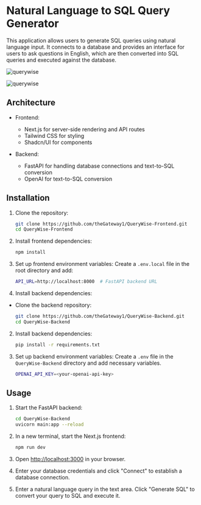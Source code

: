 # Natural Language to SQL Query Generator

This application allows users to generate SQL queries using natural language input. It connects to a database and provides an interface for users to ask questions in English, which are then converted into SQL queries and executed against the database.

![querywise](https://github.com/user-attachments/assets/945c9d28-6a83-4256-92c3-decd5b55cdf3)

![querywise](https://github.com/user-attachments/assets/1eca8e22-65c2-41dc-be14-d9ae26d3e7ee)


## Architecture

- Frontend:
  - Next.js for server-side rendering and API routes
  - Tailwind CSS for styling
  - Shadcn/UI for components

- Backend:
  - FastAPI for handling database connections and text-to-SQL conversion
  - OpenAI for text-to-SQL conversion

## Installation

1. Clone the repository:

   ```bash
   git clone https://github.com/theGateway1/QueryWise-Frontend.git
   cd QueryWise-Frontend
   ```

2. Install frontend dependencies:

   ```bash
   npm install
   ```

3. Set up frontend environment variables:
   Create a `.env.local` file in the root directory and add:

   ```bash
   API_URL=http://localhost:8000  # FastAPI backend URL
   ```

4. Install backend dependencies:

- Clone the backend repository:
  ```bash
  git clone https://github.com/theGateway1/QueryWise-Backend.git
  cd QueryWise-Backend
  ```

2. Install backend dependencies:

   ```bash
   pip install -r requirements.txt
   ```

3. Set up backend environment variables:
   Create a `.env` file in the `QueryWise-Backend` directory and add necessary variables.
   ```bash
   OPENAI_API_KEY=<your-openai-api-key>
   ```

## Usage

1. Start the FastAPI backend:

   ```bash
   cd QueryWise-Backend
   uvicorn main:app --reload
   ```

2. In a new terminal, start the Next.js frontend:

   ```bash
   npm run dev
   ```

3. Open [http://localhost:3000](http://localhost:3000) in your browser.

4. Enter your database credentials and click "Connect" to establish a database connection.

5. Enter a natural language query in the text area. Click "Generate SQL" to convert your query to SQL and execute it.
